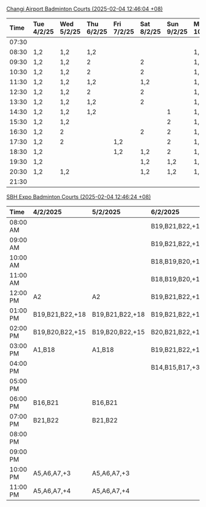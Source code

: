 [Changi Airport Badminton Courts (2025-02-04 12:46:04 +08)](https://www.carc.org.sg/FacilityBooking.aspx)

| Time   | Tue 4/2/25   | Wed 5/2/25   | Thu 6/2/25   | Fri 7/2/25   | Sat 8/2/25   | Sun 9/2/25   | Mon 10/2/25   |
|:-------|:-------------|:-------------|:-------------|:-------------|:-------------|:-------------|:--------------|
| 07:30  |              |              |              |              |              |              |               |
| 08:30  | 1,2          | 1,2          | 1,2          |              |              |              | 1,2           |
| 09:30  | 1,2          | 1,2          | 2            |              | 2            |              | 1,2           |
| 10:30  | 1,2          | 1,2          | 2            |              | 2            |              | 1,2           |
| 11:30  | 1,2          | 1,2          | 1,2          |              | 1,2          |              | 1,2           |
| 12:30  | 1,2          | 1,2          | 2            |              | 2            |              | 1,2           |
| 13:30  | 1,2          | 1,2          | 1,2          |              | 2            |              | 1,2           |
| 14:30  | 1,2          | 1,2          | 1,2          |              |              | 1            | 1,2           |
| 15:30  | 1,2          | 1,2          |              |              |              | 2            | 1,2           |
| 16:30  | 1,2          | 2            |              |              | 2            | 2            | 1,2           |
| 17:30  | 1,2          | 2            |              | 1,2          |              | 2            | 1,2           |
| 18:30  | 1,2          |              |              | 1,2          | 1,2          | 2            | 1,2           |
| 19:30  | 1,2          |              |              |              | 1,2          | 1,2          | 1,2           |
| 20:30  | 1,2          | 1,2          |              |              | 1,2          | 1,2          | 1,2           |
| 21:30  |              |              |              |              |              |              |               |

[SBH Expo Badminton Courts (2025-02-04 12:46:24 +08)](https://singaporebadmintonhall.getomnify.com/widgets/O3MRKGBH359GA55KHMG1RD)

| Time     | 4/2/2025        | 5/2/2025        | 6/2/2025        | 7/2/2025        | 8/2/2025        | 9/2/2025        | 10/2/2025       |
|:---------|:----------------|:----------------|:----------------|:----------------|:----------------|:----------------|:----------------|
| 08:00 AM |                 |                 | B19,B21,B22,+17 | B19,B21,B22,+19 | B19,B21,B22,+14 | A6,A7           | B19,B21,B22,+9  |
| 09:00 AM |                 |                 | B19,B21,B22,+17 | B19,B21,B22,+18 | B19,B21,B22,+15 |                 |                 |
| 10:00 AM |                 |                 | B18,B19,B20,+16 | B19,B21,B22,+17 | B18,B19,B20,+16 | A5              |                 |
| 11:00 AM |                 |                 | B18,B19,B20,+17 | B19,B21,B22,+18 | B17,B18,B20,+15 |                 |                 |
| 12:00 PM | A2              | A2              | B19,B21,B22,+19 | B19,B21,B22,+19 | B20,B21,B22,+18 | A4,A6,B20,+1    |                 |
| 01:00 PM | B19,B21,B22,+18 | B19,B21,B22,+18 | B19,B21,B22,+19 | B19,B21,B22,+19 | B19,B20,B21,+18 |                 | A7,A8,B22,+5    |
| 02:00 PM | B19,B20,B22,+15 | B19,B20,B22,+15 | B20,B21,B22,+13 | B19,B21,B22,+16 | A10,A9,B21,+6   | B17,B19         |                 |
| 03:00 PM | A1,B18          | A1,B18          | B19,B21,B22,+11 | B19,B21,B22,+12 | B18,B20,B21,+5  |                 |                 |
| 04:00 PM |                 |                 | B14,B15,B17,+3  | B14,B15,B22,+5  |                 |                 |                 |
| 05:00 PM |                 |                 |                 | A1,A6           | A1,A2           |                 |                 |
| 06:00 PM | B16,B21         | B16,B21         |                 | B21             |                 |                 |                 |
| 07:00 PM | B21,B22         | B21,B22         |                 |                 |                 | B22             | A9,B15,B16,+4   |
| 08:00 PM |                 |                 |                 |                 |                 | A1,A8           | B20,B21,B22,+16 |
| 09:00 PM |                 |                 |                 |                 | B21             | B11,B13,B15,+3  | B20,B21,B22,+17 |
| 10:00 PM | A5,A6,A7,+3     | A5,A6,A7,+3     |                 | A10,A8,A9,+7    | B20,B21,B22,+17 | B20,B21,B22,+18 | A10,A8,A9,+7    |
| 11:00 PM | A5,A6,A7,+4     | A5,A6,A7,+4     |                 | A10,A8,A9,+7    | B20,B21,B22,+17 | B20,B21,B22,+19 | A10,A8,A9,+7    |
